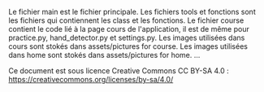 Le fichier main est le fichier principale.
Les fichiers tools et fonctions sont les fichiers qui contiennent les class et les fonctions.
Le fichier course contient le code lié à la page cours de l'application, il est de même pour practice.py, hand_detector.py et settings.py.
Les images utilisées dans cours sont stokés dans assets/pictures for course.
Les images utilisées dans home sont stokés dans assets/pictures for home.
...

Ce document est sous licence Creative Commons CC BY-SA 4.0 : https://creativecommons.org/licenses/by-sa/4.0/
